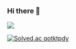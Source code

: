 ### Hi there 👋

<!--
**qogksqls/qogksqls** is a ✨ _special_ ✨ repository because its `README.md` (this file) appears on your GitHub profile.

Here are some ideas to get you started:

- 🔭 I’m currently working on ...
- 🌱 I’m currently learning ...
- 👯 I’m looking to collaborate on ...
- 🤔 I’m looking for help with ...
- 💬 Ask me about ...
- 📫 How to reach me: ...
- 😄 Pronouns: ...
- ⚡ Fun fact: ...
-->
<img
  src="https://img.shields.io/badge/HTML5-E34F26?style=flat-square&logo=HTML5&logoColor=white"
/>

[![Solved.ac qotktpdy](http://mazassumnida.wtf/api/generate_badge?boj={handle})](https://solved.ac/{handle})
